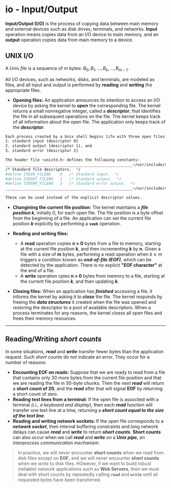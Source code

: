 # io - Input/Output
**Input/Output (I/O)** is the process of copying data between main memory and external devices such as disk drives, terminals, and networks. **Input** operation means copies data from an I/O device to main memory, and an **output** operation copies data from main memory to a device.

## UNIX I/O
A Unix *file* is a sequence of *m* bytes: $B_0, B_1, ..., B_k, ..., B_{m-1}$.

All I/O devices, such as networks, disks, and terminals, are modeled as files, and all input and output is performed by **reading** and **writing** the appropriate files.
 * **Opening files:** An application announces its intention to access an I/O device by asking the kernel to ***open*** the corresponding file. The kernel returns a small nonnegative integer, called a ***descriptor***, that identifies the file in all subsequent operations on the file. The kernel keeps track of all information about the open file. The application only keeps track of the ***descriptor***.

```bash
Each process created by a Unix shell begins life with three open files:
1. standard input (descriptor 0)
2. standard output (descriptor 1), and
3. standard error (descriptor 2)

The header file <unistd.h> defines the following constants:
________________________________________________________</usr/include/unistd.h>
/* Standard file descriptors.  */
#define STDIN_FILENO	0	/* Standard input.  */
#define STDOUT_FILENO	1	/* Standard output.  */
#define STDERR_FILENO	2	/* Standard error output.  */
________________________________________________________</usr/include/unistd.h>

These can be used instead of the explicit descriptor values.
```

 * **Changining the current file position:** The kernel maintains a ***file position k***, initially 0, for each open file. The file position is a byte offset from the beginning of a file. An application can set the current file position ***k*** explicitly by performing a **`seek`** operation.

 * **Reading and writing files:** 
   * A **read** operation copies **n > 0** bytes from a file to memory, starting at the current file position **k**, and then incrementing **k** by **n**. Given a file with a size of **m** bytes, performing a read operation when $k \geq m$ triggers a condition known as ***end-of-file (EOF)***, which can be detected by the application. There is no explicit **"EOF character"** at the end of a file.
   * A **write** operation cpies **n > 0** bytes from memory to a file, starting at the current file position ***k***, and then updating ***k***.

 * **Closing files:** When an application has ***finished*** accessing a file, it informs the kernel by asking it to ***close*** the file. The kernel responds by freeing the ***data structures*** it created when the file was opened and restoring the descriptor to a pool of available descriptors. When a process terminates for any reasons, the kernel clsess all open files and frees their memory resources.
--------------------------------------------------------------------------------
## Reading/Writing *short counts*
In some situations, ***read*** and ***write*** transfer fewer bytes than the application request. Such *short counts* do *not* indicate an error. They occur for a number of reasons:
 * **Encounting EOF on reads:** Suppose that we are ready to read from a file that contains only 20 more bytes from the current file position and that we are reading the file in 50-byte chunks. Then the next ***read*** will return a **short count of 20**, and the ***read*** after that will signal **EOF** by returning a short count of zero.
 * **Reading text lines from a terminal:** If the open file is associted with a terminal *(i.i., a keyboard and display)*, then each ***read*** function will transfer one text line at a time, returning a ***short count equal to the size of the text line***.
* **Reading and writing network sockets:** If the open file corresponds to a ***network socket***, then internal buffering constraints and long network delays can cause ***read*** and ***write*** to return ***short counts***. **Short counts** can also occur when we call ***read*** and ***write*** on a ***Unix pipe***, *an interprocess communication mechanism*.
> In practice, we will never encounter **short counts** when we read from disk files except on **EOF**, and we will never encounter **short counts** when we write to disk files. HOwever, if we want to build robust (reliable) network applications such as **Web Servers**, then we must deal with short counts by repeatedly calling **`read`** and **`write`** until all requested bytes have been transferred.
